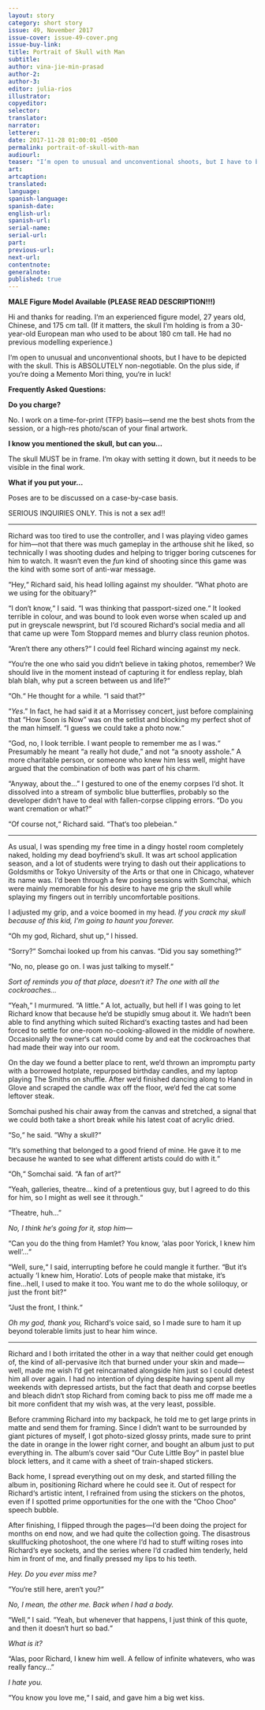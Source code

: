 ```yaml
---
layout: story
category: short story
issue: 49, November 2017
issue-cover: issue-49-cover.png
issue-buy-link:
title: Portrait of Skull with Man
subtitle:
author: vina-jie-min-prasad
author-2:
author-3:
editor: julia-rios
illustrator:
copyeditor:
selector:
translator:
narrator:
letterer:
date: 2017-11-28 01:00:01 -0500
permalink: portrait-of-skull-with-man
audiourl:
teaser: "I‘m open to unusual and unconventional shoots, but I have to be depicted with the skull. This is ABSOLUTELY non-negotiable."
art:
artcaption:
translated:
language:
spanish-language:
spanish-date:
english-url:
spanish-url:
serial-name:
serial-url:
part:
previous-url:
next-url:
contentnote:
generalnote:
published: true
---
```


**MALE Figure Model Available (PLEASE READ DESCRIPTION!!!)**

Hi and thanks for reading. I‘m an experienced figure model, 27 years old, Chinese, and 175 cm tall. (If it matters, the skull I‘m holding is from a 30-year-old European man who used to be about 180 cm tall. He had no previous modelling experience.)

I‘m open to unusual and unconventional shoots, but I have to be depicted with the skull. This is ABSOLUTELY non-negotiable. On the plus side, if you‘re doing a Memento Mori thing, you‘re in luck!

**Frequently Asked Questions:**

**Do you charge?**

No. I work on a time-for-print (TFP) basis—send me the best shots from the session, or a high-res photo/scan of your final artwork.

**I know you mentioned the skull, but can you…**

The skull MUST be in frame. I‘m okay with setting it down, but it needs to be visible in the final work.

**What if you put your…**

Poses are to be discussed on a case-by-case basis.

SERIOUS INQUIRIES ONLY. This is not a sex ad!!

----

Richard was too tired to use the controller, and I was playing video games for him—not that there was much gameplay in the arthouse shit he liked, so technically I was shooting dudes and helping to trigger boring cutscenes for him to watch. It wasn‘t even the _fun_ kind of shooting since this game was the kind with some sort of anti-war message.

“Hey,“ Richard said, his head lolling against my shoulder. “What photo are we using for the obituary?“

“I don‘t know,“ I said. “I was thinking that passport-sized one.“ It looked terrible in colour, and was bound to look even worse when scaled up and put in greyscale newsprint, but I‘d scoured Richard‘s social media and all that came up were Tom Stoppard memes and blurry class reunion photos.

“Aren‘t there any others?“ I could feel Richard wincing against my neck.

“You‘re the one who said you didn‘t believe in taking photos, remember? We should live in the moment instead of capturing it for endless replay, blah blah blah, why put a screen between us and life?“

“Oh.“ He thought for a while. “I said that?“

“_Yes_.” In fact, he had said it at a Morrissey concert, just before complaining that “How Soon is Now” was on the setlist and blocking my perfect shot of the man himself. “I guess we could take a photo now.“

“God, no, I look terrible. I want people to remember me as I was.“ Presumably he meant “a really hot dude,” and not “a snooty asshole.” A more charitable person, or someone who knew him less well, might have argued that the combination of both was part of his charm.

“Anyway, about the…” I gestured to one of the enemy corpses I‘d shot. It dissolved into a stream of symbolic blue butterflies, probably so the developer didn‘t have to deal with fallen-corpse clipping errors. “Do you want cremation or what?“

“Of course not,“ Richard said. “That‘s too plebeian.“

----

As usual, I was spending my free time in a dingy hostel room completely naked, holding my dead boyfriend‘s skull. It was art school application season, and a lot of students were trying to dash out their applications to Goldsmiths or Tokyo University of the Arts or that one in Chicago, whatever its name was. I‘d been through a few posing sessions with Somchai, which were mainly memorable for his desire to have me grip the skull while splaying my fingers out in terribly uncomfortable positions.

I adjusted my grip, and a voice boomed in my head. _If you crack my skull because of this kid, I‘m going to haunt you forever._

“Oh my god, Richard, shut up,“ I hissed.

“Sorry?“ Somchai looked up from his canvas. “Did you say something?“

“No, no, please go on. I was just talking to myself.“

_Sort of reminds you of that place, doesn‘t it? The one with all the cockroaches…_

“Yeah,“ I murmured. “A little.“ A lot, actually, but hell if I was going to let Richard know that because he‘d be stupidly smug about it. We hadn‘t been able to find anything which suited Richard‘s exacting tastes and had been forced to settle for one-room no-cooking-allowed in the middle of nowhere. Occasionally the owner‘s cat would come by and eat the cockroaches that had made their way into our room.

On the day we found a better place to rent, we‘d thrown an impromptu party with a borrowed hotplate, repurposed birthday candles, and my laptop playing The Smiths on shuffle. After we‘d finished dancing along to Hand in Glove and scraped the candle wax off the floor, we‘d fed the cat some leftover steak.

Somchai pushed his chair away from the canvas and stretched, a signal that we could both take a short break while his latest coat of acrylic dried.

“So,“ he said. “Why a skull?“

“It‘s something that belonged to a good friend of mine. He gave it to me because he wanted to see what different artists could do with it.“

“Oh,“ Somchai said. “A fan of art?“

“Yeah, galleries, theatre… kind of a pretentious guy, but I agreed to do this for him, so I might as well see it through.“

“Theatre, huh…”

_No, I think he‘s going for it, stop him—_

“Can you do the thing from Hamlet? You know, ‘alas poor Yorick, I knew him well‘...“

“Well, sure,“ I said, interrupting before he could mangle it further. “But it‘s actually ‘I knew him, Horatio‘. Lots of people make that mistake, it‘s fine...hell, I used to make it too. You want me to do the whole soliloquy, or just the front bit?“

“Just the front, I think.“

_Oh my god, thank you,_ Richard‘s voice said, so I made sure to ham it up beyond tolerable limits just to hear him wince.

----

Richard and I both irritated the other in a way that neither could get enough of, the kind of all-pervasive itch that burned under your skin and made—well, made me wish I‘d get reincarnated alongside him just so I could detest him all over again. I had no intention of dying despite having spent all my weekends with depressed artists, but the fact that death and corpse beetles and bleach didn‘t stop Richard from coming back to piss me off made me a bit more confident that my wish was, at the very least, possible.

Before cramming Richard into my backpack, he told me to get large prints in matte and send them for framing. Since I didn‘t want to be surrounded by giant pictures of myself, I got photo-sized glossy prints, made sure to print the date in orange in the lower right corner, and bought an album just to put everything in. The album‘s cover said “Our Cute Little Boy“ in pastel blue block letters, and it came with a sheet of train-shaped stickers.

Back home, I spread everything out on my desk, and started filling the album in, positioning Richard where he could see it. Out of respect for Richard‘s artistic intent, I refrained from using the stickers on the photos, even if I spotted prime opportunities for the one with the “Choo Choo“ speech bubble.

After finishing, I flipped through the pages—I‘d been doing the project for months on end now, and we had quite the collection going. The disastrous skullfucking photoshoot, the one where I‘d had to stuff wilting roses into Richard‘s eye sockets, and the series where I‘d cradled him tenderly, held him in front of me, and finally pressed my lips to his teeth.

_Hey. Do you ever miss me?_

“You‘re still here, aren‘t you?“

_No, I mean, the other me. Back when I had a body._

“Well,“ I said. “Yeah, but whenever that happens, I just think of this quote, and then it doesn‘t hurt so bad.“

_What is it?_

“Alas, poor Richard, I knew him well. A fellow of infinite whatevers, who was really fancy…”

_I hate you._

“You know you love me,“ I said, and gave him a big wet kiss.
